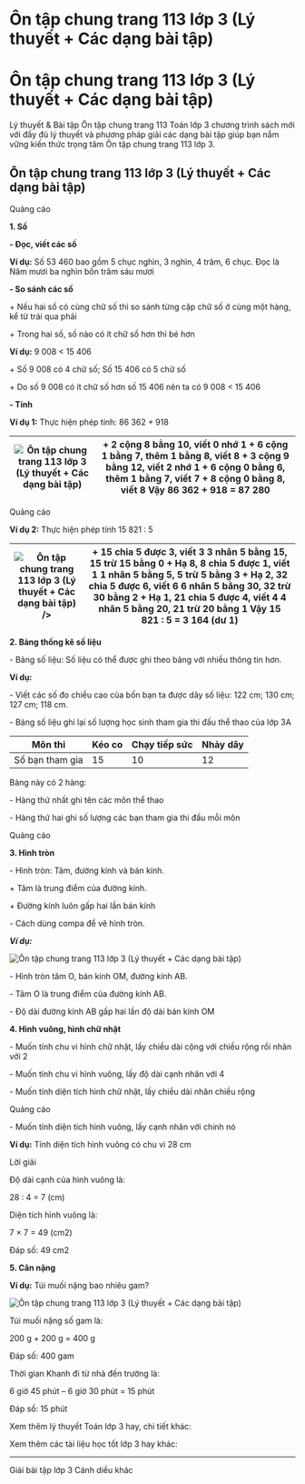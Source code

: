 # Ôn tập chung trang 113 lớp 3 (Lý thuyết + Các dạng bài tập)

# Ôn tập chung trang 113 lớp 3 (Lý thuyết + Các dạng bài tập)

Lý thuyết & Bài tập Ôn tập chung trang 113 Toán lớp 3 chương trình sách mới với đầy đủ lý thuyết và phương pháp giải các dạng bài tập giúp bạn nắm vững kiến thức trọng tâm Ôn tập chung trang 113 lớp 3.

## Ôn tập chung trang 113 lớp 3 (Lý thuyết + Các dạng bài tập)

Quảng cáo

**1\. Số**

**\- Đọc, viết các số**

**Ví dụ:** Số 53 460 bao gồm 5 chục nghìn, 3 nghìn, 4 trăm, 6 chục. Đọc là Năm mươi ba nghìn bốn trăm sáu mươi

**\- So sánh các số**

\+ Nếu hai số có cùng chữ số thì so sánh từng cặp chữ số ở cùng một hàng, kể từ trái qua phải

\+ Trong hai số, số nào có ít chữ số hơn thì bé hơn

**Ví dụ:** 9 008 < 15 406

\+ Số 9 008 có 4 chữ số; Số 15 406 có 5 chữ số

\+ Do số 9 008 có ít chữ số hơn số 15 406 nên ta có 9 008 < 15 406

**\- Tính**

**Ví dụ 1:** Thực hiện phép tính: 86 362 + 918

![Ôn tập chung trang 113 lớp 3 \(Lý thuyết + Các dạng bài tập\)](https://vietjack.com/toan-3-cd/images/ly-thuyet-phep-tru-trong-pham-vi-100-000-252075.PNG) |  \+ 2 cộng 8 bằng 10, viết 0 nhớ 1 \+ 6 cộng 1 bằng 7, thêm 1 bằng 8, viết 8 \+ 3 cộng 9 bằng 12, viết 2 nhớ 1 \+ 6 cộng 0 bằng 6, thêm 1 bằng 7, viết 7 \+ 8 cộng 0 bằng 8, viết 8 Vậy 86 362 + 918 = 87 280  
---|---  
  
Quảng cáo

**Ví dụ 2:** Thực hiện phép tính 15 821 : 5

![Ôn tập chung trang 113 lớp 3 \(Lý thuyết + Các dạng bài tập\)](https://vietjack.com/toan-3-cd/images/ly-thuyet-phep-tru-trong-pham-vi-100-000-252076.PNG)/> |  \+ 15 chia 5 được 3, viết 3 3 nhân 5 bằng 15, 15 trừ 15 bằng 0 \+ Hạ 8, 8 chia 5 được 1, viết 1 1 nhân 5 bằng 5, 5 trừ 5 bằng 3 \+ Hạ 2, 32 chia 5 được 6, viết 6 6 nhân 5 bằng 30, 32 trừ 30 bằng 2 \+ Hạ 1, 21 chia 5 được 4, viết 4 4 nhân 5 bằng 20, 21 trừ 20 bằng 1 Vậy 15 821 : 5 = 3 164 (dư 1)  
---|---  
  
**2\. Bảng thống kê số liệu**

\- Bảng số liệu: Số liệu có thể được ghi theo bảng với nhiều thông tin hơn. 

**Ví dụ:**

\- Viết các số đo chiều cao của bốn bạn ta được dãy số liệu: 122 cm; 130 cm; 127 cm; 118 cm. 

\- Bảng số liệu ghi lại số lượng học sinh tham gia thi đấu thể thao của lớp 3A

Môn thi |  Kéo co |  Chạy tiếp sức |  Nhảy dây  
---|---|---|---  
Số bạn tham gia |  15 |  10 |  12  
  
Bảng này có 2 hàng: 

\- Hàng thứ nhất ghi tên các môn thể thao 

\- Hàng thứ hai ghi số lượng các bạn tham gia thi đấu mỗi môn 

Quảng cáo

**3\. Hình tròn**

\- Hình tròn: Tâm, đường kính và bán kính.

\+ Tâm là trung điểm của đường kính.

\+ Đường kính luôn gấp hai lần bán kính

\- Cách dùng compa để vẽ hình tròn.

**_Ví dụ:_**

![Ôn tập chung trang 113 lớp 3 \(Lý thuyết + Các dạng bài tập\)](https://vietjack.com/toan-3-cd/images/ly-thuyet-phep-tru-trong-pham-vi-100-000-252069.PNG)

\- Hình tròn tâm O, bán kính OM, đường kính AB.

\- Tâm O là trung điểm của đường kính AB.

\- Độ dài đường kính AB gấp hai lần độ dài bán kính OM

**4\. Hình vuông, hình chữ nhật**

\- Muốn tính chu vi hình chữ nhật, lấy chiều dài cộng với chiều rộng rồi nhân với 2

\- Muốn tính chu vi hình vuông, lấy độ dài cạnh nhân với 4

\- Muốn tính diện tích hình chữ nhật, lấy chiều dài nhân chiều rộng

Quảng cáo

\- Muốn tính diện tích hình vuông, lấy cạnh nhân với chính nó

**Ví dụ:** Tính diện tích hình vuông có chu vi 28 cm

Lời giải

Độ dài cạnh của hình vuông là:

28 : 4 = 7 (cm)

Diện tích hình vuông là:

7 × 7 = 49 (cm2)

Đáp số: 49 cm2

**5\. Cân nặng**

**Ví dụ:** Túi muối nặng bao nhiêu gam?

![Ôn tập chung trang 113 lớp 3 \(Lý thuyết + Các dạng bài tập\)](https://vietjack.com/toan-3-cd/images/ly-thuyet-phep-tru-trong-pham-vi-100-000-252077.PNG)

Túi muối nặng số gam là:

200 g + 200 g = 400 g

Đáp số: 400 gam

Thời gian Khanh đi từ nhà đến trường là:

6 giờ 45 phút – 6 giờ 30 phút = 15 phút

Đáp số: 15 phút

Xem thêm lý thuyết Toán lớp 3 hay, chi tiết khác:

Xem thêm các tài liệu học tốt lớp 3 hay khác:

* * *

Giải bài tập lớp 3 Cánh diều khác
